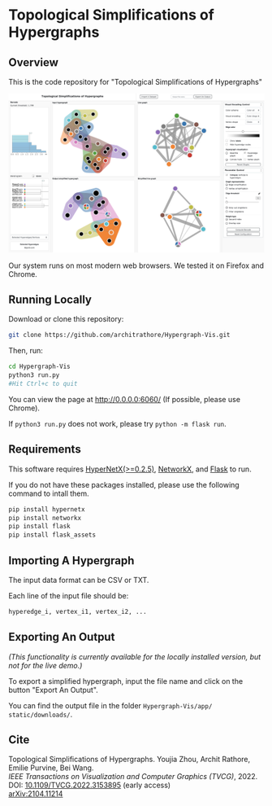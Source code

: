 # Topological Simplifications of Hypergraphs

## Overview
This is the code repository for "Topological Simplifications of Hypergraphs"

![Screenshot of demo](app/static/assets/interface-new.png)

Our system runs on most modern web browsers. We tested it on Firefox and Chrome.

## Running Locally
Download or clone this repository:

```bash
git clone https://github.com/architrathore/Hypergraph-Vis.git
```

Then, run:

```bash
cd Hypergraph-Vis
python3 run.py
#Hit Ctrl+c to quit
```

You can view the page at http://0.0.0.0:6060/ (If possible, please use Chrome).

If `python3 run.py` does not work, please try `python -m flask run`.

## Requirements
This software requires [HyperNetX(>=0.2.5)](https://pnnl.github.io/HyperNetX/build/index.html), [NetworkX](https://networkx.github.io/), and [Flask](https://flask.palletsprojects.com/en/1.1.x/) to run.

If you do not have these packages installed, please use the following command to intall them.

```bash
pip install hypernetx
pip install networkx
pip install flask
pip install flask_assets
```

## Importing A Hypergraph

The input data format can be CSV or TXT.

Each line of the input file should be:

```bash
hyperedge_i, vertex_i1, vertex_i2, ...
```

## Exporting An Output
*(This functionality is currently available for the locally installed version, but not for the live demo.)*

To export a simplified hypergraph, input the file name and click on the button "Export An Output". 

You can find the output file in the folder `⁨Hypergraph-Vis⁩/⁨app⁩/⁨static/downloads/`.

## Cite
Topological Simplifications of Hypergraphs.
Youjia Zhou, Archit Rathore, Emilie Purvine, Bei Wang.\
*IEEE Transactions on Visualization and Computer Graphics (TVCG)*, 2022. \
DOI: [10.1109/TVCG.2022.3153895](https://ieeexplore.ieee.org/document/9721603) (early access) \
[arXiv:2104.11214](https://arxiv.org/abs/2104.11214)
